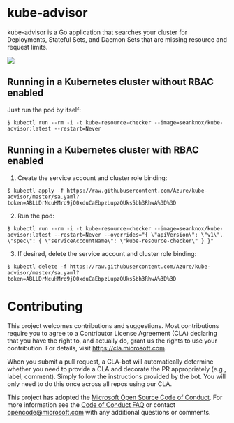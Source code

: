 # kube-advisor

kube-advisor is a Go application that searches your cluster for Deployments, Stateful Sets, and Daemon Sets that are missing resource and request limits.

![](https://user-images.githubusercontent.com/1231630/44505638-5a2c0500-a657-11e8-8bf1-1766d69fa2ff.png)

## Running in a Kubernetes cluster without RBAC enabled

Just run the pod by itself:

```
$ kubectl run --rm -i -t kube-resource-checker --image=seanknox/kube-advisor:latest --restart=Never
```

## Running in a Kubernetes cluster with RBAC enabled
1. Create the service account and cluster role binding:

```
$ kubectl apply -f https://raw.githubusercontent.com/Azure/kube-advisor/master/sa.yaml?token=ABLLDrNcuHMro9jQ0xduCaEbpzLupzQUks5bh3RhwA%3D%3D
```

2. Run the pod:

```
$ kubectl run --rm -i -t kube-resource-checker --image=seanknox/kube-advisor:latest --restart=Never --overrides="{ \"apiVersion\": \"v1\", \"spec\": { \"serviceAccountName\": \"kube-resource-checker\" } }"
```

3. If desired, delete the service account and cluster role binding:

```
$ kubectl delete -f https://raw.githubusercontent.com/Azure/kube-advisor/master/sa.yaml?token=ABLLDrNcuHMro9jQ0xduCaEbpzLupzQUks5bh3RhwA%3D%3D
```


# Contributing

This project welcomes contributions and suggestions.  Most contributions require you to agree to a
Contributor License Agreement (CLA) declaring that you have the right to, and actually do, grant us
the rights to use your contribution. For details, visit https://cla.microsoft.com.

When you submit a pull request, a CLA-bot will automatically determine whether you need to provide
a CLA and decorate the PR appropriately (e.g., label, comment). Simply follow the instructions
provided by the bot. You will only need to do this once across all repos using our CLA.

This project has adopted the [Microsoft Open Source Code of Conduct](https://opensource.microsoft.com/codeofconduct/).
For more information see the [Code of Conduct FAQ](https://opensource.microsoft.com/codeofconduct/faq/) or
contact [opencode@microsoft.com](mailto:opencode@microsoft.com) with any additional questions or comments.

